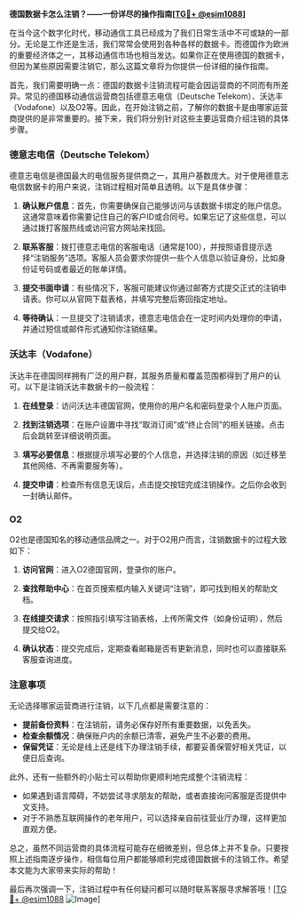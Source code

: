 **德国数据卡怎么注销？——一份详尽的操作指南[[TG💪+ @esim1088](https://t.me/s/esim1088)]**

在当今这个数字化时代，移动通信工具已经成为了我们日常生活中不可或缺的一部分。无论是工作还是生活，我们常常会使用到各种各样的数据卡。而德国作为欧洲的重要经济体之一，其移动通信市场也相当发达。如果你正在使用德国的数据卡，但因为某些原因需要注销它，那么这篇文章将为你提供一份详细的操作指南。

首先，我们需要明确一点：德国的数据卡注销流程可能会因运营商的不同而有所差异。常见的德国移动通信运营商包括德意志电信（Deutsche Telekom）、沃达丰（Vodafone）以及O2等。因此，在开始注销之前，了解你的数据卡是由哪家运营商提供的是非常重要的。接下来，我们将分别针对这些主要运营商介绍注销的具体步骤。

### 德意志电信（Deutsche Telekom）

德意志电信是德国最大的电信服务提供商之一，其用户基数庞大。对于使用德意志电信数据卡的用户来说，注销过程相对简单且透明。以下是具体步骤：

1. **确认账户信息**：首先，你需要确保自己能够访问与该数据卡绑定的账户信息。这通常意味着你需要记住自己的客户ID或合同号。如果忘记了这些信息，可以通过拨打客服热线或访问官方网站来找回。

2. **联系客服**：拨打德意志电信的客服电话（通常是100），并按照语音提示选择“注销服务”选项。客服人员会要求你提供一些个人信息以验证身份，比如身份证号码或者最近的账单详情。

3. **提交书面申请**：有些情况下，客服可能建议你通过邮寄方式提交正式的注销申请表。你可以从官网下载表格，并填写完整后寄回指定地址。

4. **等待确认**：一旦提交了注销请求，德意志电信会在一定时间内处理你的申请，并通过短信或邮件形式通知你注销结果。

### 沃达丰（Vodafone）

沃达丰在德国同样拥有广泛的用户群，其服务质量和覆盖范围都得到了用户的认可。以下是注销沃达丰数据卡的一般流程：

1. **在线登录**：访问沃达丰德国官网，使用你的用户名和密码登录个人账户页面。

2. **找到注销选项**：在账户设置中寻找“取消订阅”或“终止合同”的相关链接。点击后会跳转至详细说明页面。

3. **填写必要信息**：根据提示填写必要的个人信息，并选择注销的原因（如迁移至其他网络、不再需要服务等）。

4. **提交申请**：检查所有信息无误后，点击提交按钮完成注销操作。之后你会收到一封确认邮件。

### O2

O2也是德国知名的移动通信品牌之一。对于O2用户而言，注销数据卡的过程大致如下：

1. **访问官网**：进入O2德国官网，登录你的账户。

2. **查找帮助中心**：在首页搜索框内输入关键词“注销”，即可找到相关的帮助文档。

3. **在线提交请求**：按照指引填写注销表格，上传所需文件（如身份证明），然后提交给O2。

4. **确认状态**：提交完成后，定期查看邮箱是否有更新消息，同时也可以直接联系客服查询进度。

### 注意事项

无论选择哪家运营商进行注销，以下几点都是需要注意的：

- **提前备份资料**：在注销前，请务必保存好所有重要数据，以免丢失。
- **检查余额情况**：确保账户内的余额已清零，避免产生不必要的费用。
- **保留凭证**：无论是线上还是线下办理注销手续，都要妥善保管好相关凭证，以便日后查询。

此外，还有一些额外的小贴士可以帮助你更顺利地完成整个注销流程：

- 如果遇到语言障碍，不妨尝试寻求朋友的帮助，或者直接询问客服是否提供中文支持。
- 对于不熟悉互联网操作的老年用户，可以选择亲自前往营业厅办理，这样更加直观方便。

总之，虽然不同运营商的具体流程可能存在细微差别，但总体上并不复杂。只要按照上述指南逐步操作，相信每位用户都能够顺利完成德国数据卡的注销工作。希望本文能为大家带来实际的帮助！

最后再次强调一下，注销过程中有任何疑问都可以随时联系客服寻求解答哦！[[TG💪+ @esim1088](https://t.me/s/esim1088) ![Image](https://i.postimg.cc/4NQfJmqS/Snipaste-2025-05-13-00-14-12.png)]